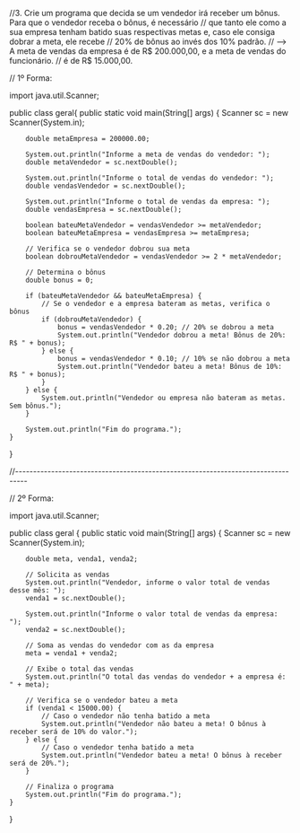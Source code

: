 //3. Crie um programa que decida se um vendedor irá receber um bônus. Para que o vendedor receba o bônus, é necessário
// que tanto ele como a sua empresa tenham batido suas respectivas metas e, caso ele consiga dobrar a meta, ele recebe
// 20% de bônus ao invés dos 10% padrão.
// --> A meta de vendas da empresa é de R$ 200.000,00, e a meta de vendas do funcionário.
// é de R$ 15.000,00.


// 1º Forma:


import java.util.Scanner;

public class geral{
    public static void main(String[] args) {
        Scanner sc = new Scanner(System.in);
        
        double metaEmpresa = 200000.00;
        
        System.out.println("Informe a meta de vendas do vendedor: ");
        double metaVendedor = sc.nextDouble();

        System.out.println("Informe o total de vendas do vendedor: ");
        double vendasVendedor = sc.nextDouble();

        System.out.println("Informe o total de vendas da empresa: ");
        double vendasEmpresa = sc.nextDouble();

        boolean bateuMetaVendedor = vendasVendedor >= metaVendedor;
        boolean bateuMetaEmpresa = vendasEmpresa >= metaEmpresa;

        // Verifica se o vendedor dobrou sua meta
        boolean dobrouMetaVendedor = vendasVendedor >= 2 * metaVendedor;

        // Determina o bônus
        double bonus = 0;
        
        if (bateuMetaVendedor && bateuMetaEmpresa) {
            // Se o vendedor e a empresa bateram as metas, verifica o bônus
            if (dobrouMetaVendedor) {
                bonus = vendasVendedor * 0.20; // 20% se dobrou a meta
                System.out.println("Vendedor dobrou a meta! Bônus de 20%: R$ " + bonus);
            } else {
                bonus = vendasVendedor * 0.10; // 10% se não dobrou a meta
                System.out.println("Vendedor bateu a meta! Bônus de 10%: R$ " + bonus);
            }
        } else {
            System.out.println("Vendedor ou empresa não bateram as metas. Sem bônus.");
        }

        System.out.println("Fim do programa.");
    }
}


//---------------------------------------------------------------------------------


// 2º Forma: 



import java.util.Scanner;

public class geral {
    public static void main(String[] args) {
        Scanner sc = new Scanner(System.in);

        double meta, venda1, venda2;

        // Solicita as vendas
        System.out.println("Vendedor, informe o valor total de vendas desse mês: ");
        venda1 = sc.nextDouble();

        System.out.println("Informe o valor total de vendas da empresa: ");
        venda2 = sc.nextDouble();

        // Soma as vendas do vendedor com as da empresa
        meta = venda1 + venda2;

        // Exibe o total das vendas
        System.out.println("O total das vendas do vendedor + a empresa é: " + meta);

        // Verifica se o vendedor bateu a meta
        if (venda1 < 15000.00) {
            // Caso o vendedor não tenha batido a meta
            System.out.println("Vendedor não bateu a meta! O bônus à receber será de 10% do valor.");
        } else {
            // Caso o vendedor tenha batido a meta
            System.out.println("Vendedor bateu a meta! O bônus à receber será de 20%.");
        }

        // Finaliza o programa
        System.out.println("Fim do programa.");
    }
}
